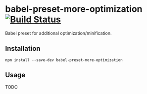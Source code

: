 # babel-preset-more-optimization [![Build Status](https://travis-ci.org/erikdesjardins/babel-preset-more-optimization.svg?branch=master)](https://travis-ci.org/erikdesjardins/babel-preset-more-optimization)

Babel preset for additional optimization/minification.

## Installation

`npm install --save-dev babel-preset-more-optimization`

## Usage

TODO
